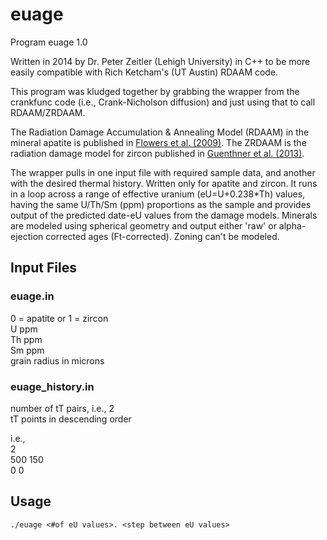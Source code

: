 # euage

Program euage 1.0

Written in 2014 by Dr. Peter Zeitler (Lehigh University) in C++ to be more easily compatible with Rich Ketcham's (UT Austin) RDAAM code.
	
This program was kludged together by grabbing the wrapper from the crankfunc code (i.e., Crank-Nicholson diffusion) and just using that to call RDAAM/ZRDAAM. 

The Radiation Damage Accumulation & Annealing Model (RDAAM) in the mineral apatite is published in [Flowers et al. (2009)](https://doi.org/10.1016/j.gca.2009.01.015). 
The ZRDAAM is the radiation damage model for zircon published in [Guenthner et al. (2013)](https://doi.org/10.2475/03.2013.01).

The wrapper pulls in one input file with required sample data, and another with the desired thermal history. Written only for apatite and zircon. It runs in a loop across a range of effective uranium (eU=U+0.238*Th) values, having the same U/Th/Sm (ppm) proportions as the sample and provides output of the predicted date-eU values from the damage models. Minerals are modeled using spherical geometry and output either 'raw' or alpha-ejection corrected ages (Ft-corrected). Zoning can't be modeled.

## Input Files

### euage.in <br>
0 = apatite or 1 = zircon <br>
U ppm <br>
Th ppm <br>
Sm ppm <br>
grain radius in microns <br>

### euage_history.in <br>
number of tT pairs, i.e., 2 <br>
tT points in descending order <br>

i.e., <br>
2 <br>
500 150 <br>
0 0 <br>

## Usage

``` 
./euage <#of eU values>. <step between eU values>
```
